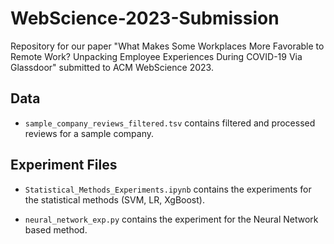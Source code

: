 # WebScience-2023-Submission

Repository for our paper "What Makes Some Workplaces More Favorable to Remote Work? Unpacking Employee Experiences During COVID-19 Via Glassdoor" submitted to ACM WebScience 2023.  

## Data  
* `sample_company_reviews_filtered.tsv` contains filtered and processed reviews for a sample company.  

## Experiment Files  

* `Statistical_Methods_Experiments.ipynb` contains the experiments for the statistical methods (SVM, LR, XgBoost). 

* `neural_network_exp.py` contains the experiment for the Neural Network based method.

